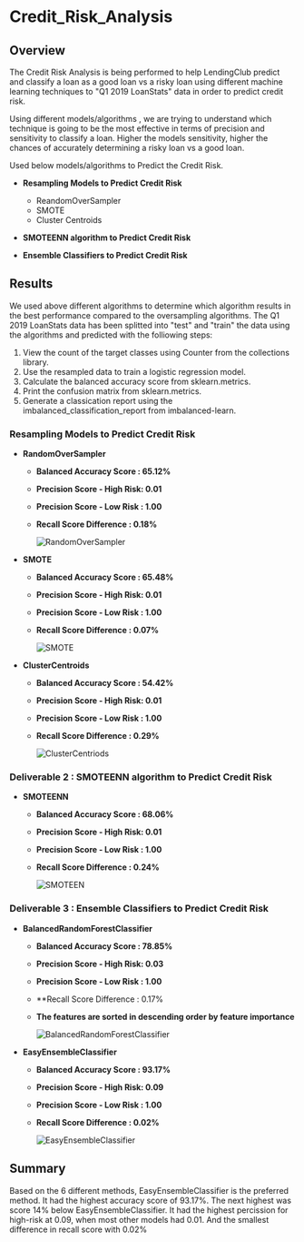 # Credit_Risk_Analysis

## Overview 

The Credit Risk Analysis is being performed to help LendingClub predict and classify a loan as a good loan vs a risky loan using different machine learning techniques to "Q1 2019 LoanStats" data in order to predict credit risk. 

Using different models/algorithms , we are trying to understand which technique is going to be the most effective in terms of precision and sensitivity to classify a loan. Higher the models sensitivity, higher the chances of accurately determining a risky loan vs a good loan.

Used below models/algorithms to Predict the Credit Risk.

* **Resampling Models to Predict Credit Risk**
  * ReandomOverSampler
  * SMOTE
  * Cluster Centroids
 
* **SMOTEENN algorithm to Predict Credit Risk**

* **Ensemble Classifiers to Predict Credit Risk**

## Results 

We used above different algorithms to determine which algorithm results in the best performance compared to the oversampling algorithms. The Q1 2019 LoanStats data has been splitted into "test" and "train" the data using the algorithms and predicted with the folliowing steps:

1) View the count of the target classes using Counter from the collections library.
2) Use the resampled data to train a logistic regression model.
3) Calculate the balanced accuracy score from sklearn.metrics.
4) Print the confusion matrix from sklearn.metrics.
5) Generate a classication report using the imbalanced_classification_report from imbalanced-learn.

### Resampling Models to Predict Credit Risk

* **RandomOverSampler**

  * **Balanced Accuracy Score    : 65.12%**
  * **Precision Score - High Risk: 0.01**
  * **Precision Score - Low Risk : 1.00**
  * **Recall Score Difference    : 0.18%**

    ![RandomOverSampler](https://github.com/raajasrini/Credit_Risk_Analysis/blob/main/images/1-Oversampling.png)

* **SMOTE**

  * **Balanced Accuracy Score    : 65.48%**
  * **Precision Score - High Risk: 0.01**
  * **Precision Score - Low Risk : 1.00**
  * **Recall Score Difference    : 0.07%**

    ![SMOTE](https://github.com/raajasrini/Credit_Risk_Analysis/blob/main/images/2-SMOTE.png)

* **ClusterCentroids**

  * **Balanced Accuracy Score    : 54.42%**
  * **Precision Score - High Risk: 0.01**
  * **Precision Score - Low Risk : 1.00**
  * **Recall Score Difference    : 0.29%**
 
     ![ClusterCentriods](https://github.com/raajasrini/Credit_Risk_Analysis/blob/main/images/3-ClusterCentriods.png)

 
### Deliverable 2 :  SMOTEENN algorithm to Predict Credit Risk

* **SMOTEENN**

  * **Balanced Accuracy Score    : 68.06%**
  * **Precision Score - High Risk: 0.01**
  * **Precision Score - Low Risk : 1.00**
  * **Recall Score Difference    : 0.24%**
 
     ![SMOTEEN](https://github.com/raajasrini/Credit_Risk_Analysis/blob/main/images/4-SMOTEEN.png)


### Deliverable 3 :  Ensemble Classifiers to Predict Credit Risk

* **BalancedRandomForestClassifier**

  * **Balanced Accuracy Score    : 78.85%**
  * **Precision Score - High Risk: 0.03**
  * **Precision Score - Low Risk : 1.00**
  * **Recall Score Difference    : 0.17%
  * **The features are sorted in descending order by feature importance**
 
    ![BalancedRandomForestClassifier](https://github.com/raajasrini/Credit_Risk_Analysis/blob/main/images/5-BRF.png)

* **EasyEnsembleClassifier** 

  * **Balanced Accuracy Score    : 93.17%**
  * **Precision Score - High Risk: 0.09**
  * **Precision Score - Low Risk : 1.00**
  * **Recall Score Difference    : 0.02%**
 
     ![EasyEnsembleClassifier](https://github.com/raajasrini/Credit_Risk_Analysis/blob/main/images/6-EE.png)

 
## Summary 

Based on the 6 different methods, EasyEnsembleClassifier is the preferred method. It had the highest accuracy score of 93.17%. The next highest was score 14% below EasyEnsembleClassifier. It had the highest percission for high-risk at 0.09, when most other models had 0.01. And the smallest difference in recall score with 0.02%
